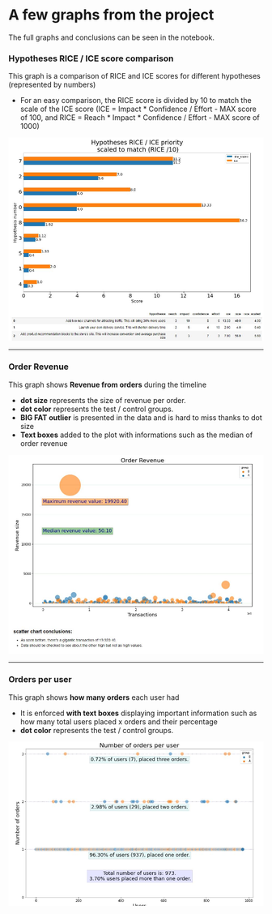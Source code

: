 # A few graphs from the project
The full graphs and conclusions can be seen in the notebook.

### Hypotheses RICE / ICE score comparison
This graph is a comparison of RICE and ICE scores for different hypotheses (represented by numbers) 
- For an easy comparison, the RICE score is divided by 10 to match the scale of the ICE score (ICE = Impact * Confidence / Effort - MAX score of 100, and RICE = Reach * Impact * Confidence / Effort - MAX score of 1000)

![Scaled_R-ICE_comparison.JPG](Scaled_R-ICE_comparison.JPG)

---

### Order Revenue
This graph shows **Revenue from orders** during the timeline
- **dot size** represents the size of revenue per order.
- **dot color** represents the test / control groups.
- **BIG FAT outlier** is presented in the data and is hard to miss thanks to dot size
- **Text boxes** added to the plot with informations such as the median of order revenue

![Order_Revenue.JPG](Order_Revenue.JPG)

---

### Orders per user
This graph shows **how many orders** each user had
- It is enforced **with text boxes** displaying important information such as how many total users placed x orders and their percentage
- **dot color** represents the test / control groups.

![orders_per_user.JPG](orders_per_user.JPG)
